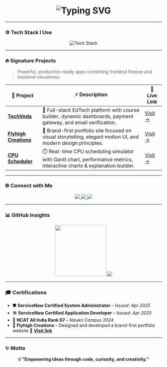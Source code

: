 <!-- 🚀 3D-styled GitHub README for Yata Rupesh -->

<h1 align="center">
  <img src="https://readme-typing-svg.demolab.com?font=Orbitron&weight=700&size=30&pause=1000&color=00F0FF&center=true&vCenter=true&width=700&lines=Hey%2C+I'm+Yata+Rupesh;Full-Stack+MERN+Developer;Building+Scalable+and+Modern+Web+Apps" alt="Typing SVG" />
</h1>

---

### ⚙️ Tech Stack I Use

<p align="center">
  <img src="https://skillicons.dev/icons?i=react,nodejs,express,mongodb,redux,tailwind,js,postman,cpp,vite,mysql,npm,bootstrap" alt="Tech Stack" />
</p>

---

### 🔥 Signature Projects

> Powerful, production-ready apps combining frontend finesse and backend robustness.

| 🔧 Project | ⚡ Description | 🔗 Live Link |
|-----------|----------------|--------------|
| **[TechVeda](https://tech-veda-fd-live.vercel.app/)** | 🚀 Full-stack EdTech platform with course builder, dynamic dashboards, payment gateway, and email verification. | [Visit →](https://tech-veda-fd-live.vercel.app/) |
| **[Flyhigh Creations](https://flyhighcreations.com/)** | 🎨 Brand-first portfolio site focused on visual storytelling, elegant motion UI, and modern design principles. | [Visit →](https://flyhighcreations.com/) |
| **[CPU Scheduler](https://sched-xpert.vercel.app/)** | ⏱️ Real-time CPU scheduling simulator with Gantt chart, performance metrics, interactive charts & explanation builder. | [Visit →](https://sched-xpert.vercel.app/) |

---

### 🌐 Connect with Me

<p align="center">
  <a href="mailto:roopeshroyal34@gmail.com" target="_blank">
    <img src="https://img.shields.io/badge/Gmail-EE4C2C?style=for-the-badge&logo=gmail&logoColor=white" />
  </a>
  <a href="https://linkedin.com/in/yata-rupesh" target="_blank">
    <img src="https://img.shields.io/badge/LinkedIn-0077B5?style=for-the-badge&logo=linkedin&logoColor=white" />
  </a>
  <a href="https://drive.google.com/file/d/1s7PDnLosLWmlnAY7TNzl6Y_2Fro8gNj-/view?usp=sharing" target="_blank">
    <img src="https://img.shields.io/badge/Resume-FFE83D?style=for-the-badge&logo=readthedocs&logoColor=black" />
  </a>
</p>

---

### 📊 GitHub Insights

<p align="center">
  <img src="https://github-readme-streak-stats.herokuapp.com/?user=RupeshRoyal&theme=tokyonight&border_radius=12" height="165px" />
  <img src="https://github-readme-stats.vercel.app/api/top-langs/?username=RupeshRoyal&layout=compact&theme=tokyonight&border_radius=12" />
</p>

---

### 🎓 Certifications

- 🛡️ **ServiceNow Certified System Administrator** – *Issued: Apr 2025*
- 🛠️ **ServiceNow Certified Application Developer** – *Issued: Apr 2025*
- 🏅 **NCAT All India Rank 67** – *Naukri Campus 2024*
- 🌟 **Flyhigh Creations** – Designed and developed a brand-first portfolio website 🔗 **[Visit link](https://flyhighcreations.com/)**

---

### ✨ Motto

<p align="center"><b>
💡 "Empowering ideas through code, curiosity, and creativity."
</b></p>
